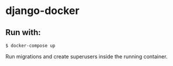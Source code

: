 # django-docker
## Run with:

    $ docker-compose up

Run migrations and create superusers inside the running container.
